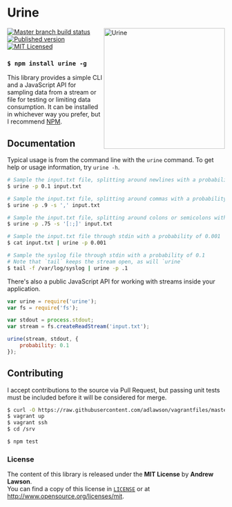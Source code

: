 # Urine

<img src="http://media.giphy.com/media/4aDF1EDU8Z6aA/giphy.gif" alt="Urine" align="right" width=280/>

[![Master branch build status][ico-build]][travis]
[![Published version][ico-package]][npm]
[![MIT Licensed][ico-license]][license]

### `$ npm install urine -g`

This library provides a simple CLI and a JavaScript API for sampling data from
a stream or file for testing or limiting data consumption. It can be installed
in whichever way you prefer, but I recommend [NPM][npm].

## Documentation
Typical usage is from the command line with the `urine` command. To get help or
usage information, try `urine -h`.
```bash
# Sample the input.txt file, splitting around newlines with a probability of 0.1
$ urine -p 0.1 input.txt

# Sample the input.txt file, splitting around commas with a probability of 0.9
$ urine -p .9 -s ',' input.txt

# Sample the input.txt file, splitting around colons or semicolons with a probability of 0.75
$ urine -p .75 -s '[:;]' input.txt

# Sample the input.txt file through stdin with a probability of 0.001
$ cat input.txt | urine -p 0.001

# Sample the syslog file through stdin with a probability of 0.1
# Note that `tail` keeps the stream open, as will `urine`
$ tail -f /var/log/syslog | urine -p .1
```

There's also a public JavaScript API for working with streams inside your
application.
```js
var urine = require('urine');
var fs = require('fs');

var stdout = process.stdout;
var stream = fs.createReadStream('input.txt');

urine(stream, stdout, {
    probability: 0.1
});
```

## Contributing
I accept contributions to the source via Pull Request, but passing unit tests
must be included before it will be considered for merge.
```bash
$ curl -O https://raw.githubusercontent.com/adlawson/vagrantfiles/master/nodejs/Vagrantfile
$ vagrant up
$ vagrant ssh
$ cd /srv

$ npm test
```

### License
The content of this library is released under the **MIT License** by
**Andrew Lawson**.<br/> You can find a copy of this license in
[`LICENSE`][license] or at http://www.opensource.org/licenses/mit.

<!-- Links -->
[npm]: https://npmjs.org/package/urine
[travis]: https://travis-ci.org/adlawson/urine.js
[ico-license]: http://img.shields.io/npm/l/urine.svg?style=flat
[ico-package]: http://img.shields.io/npm/v/urine.svg?style=flat
[ico-build]: http://img.shields.io/travis/adlawson/urine.js/master.svg?style=flat
[license]: /LICENSE
